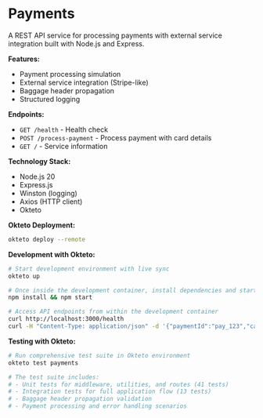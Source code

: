 # Payments

A REST API service for processing payments with external service integration built with Node.js and Express.

**Features:**
- Payment processing simulation
- External service integration (Stripe-like)
- Baggage header propagation
- Structured logging

**Endpoints:**
- `GET /health` - Health check
- `POST /process-payment` - Process payment with card details
- `GET /` - Service information

**Technology Stack:**
- Node.js 20
- Express.js
- Winston (logging)
- Axios (HTTP client)
- Okteto

**Okteto Deployment:**
```bash
okteto deploy --remote
```

**Development with Okteto:**
```bash
# Start development environment with live sync
okteto up

# Once inside the development container, install dependencies and start
npm install && npm start

# Access API endpoints from within the development container
curl http://localhost:3000/health
curl -H "Content-Type: application/json" -d '{"paymentId":"pay_123","cardNumber":"4242424242424242"}' http://localhost:3000/process-payment
```

**Testing with Okteto:**
```bash
# Run comprehensive test suite in Okteto environment
okteto test payments

# The test suite includes:
# - Unit tests for middleware, utilities, and routes (41 tests)
# - Integration tests for full application flow (13 tests)
# - Baggage header propagation validation
# - Payment processing and error handling scenarios
```